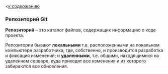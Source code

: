 <[к содержанию](/./readme.md)

### Репозиторий Git

__Репозиторий__ – это каталог файлов, содержащих информацию о коде проекта. 

Репозитории бывают __локальными__ т.е. расположенными на локальном компьютере разработчика, где, собственно, и производится разработка и фиксация изменений; и **удаленными**, т.е. общими, находящимися на удаленном сервере, куда приходят все изменения и из которого забираются все обновления. 